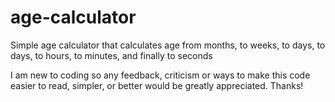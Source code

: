 # age-calculator
Simple age calculator that calculates age from months, to weeks, to days, to days, to hours, to minutes, and finally to seconds


I am new to coding so any feedback, criticism or ways to make this code easier to read, simpler, or better would be greatly appreciated. Thanks!
